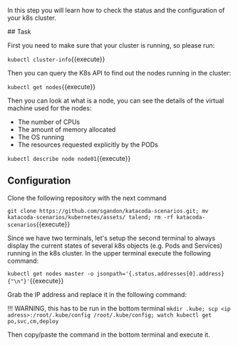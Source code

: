 In this step you will learn how to check the status and the configuration of your k8s cluster.

## Task

First you need to make sure that your cluster is running, so please run:

`kubectl cluster-info`{{execute}}

Then you can query the K8s API to find out the nodes running in the cluster:

`kubectl get nodes`{{execute}}

Then you can look at what is a node, you can see the details of the virtual machine used for the nodes: 

* The number of CPUs
* The amount of memory allocated
* The OS running 
* The resources requested explicitly by the PODs 

`kubectl describe node node01`{{execute}}


## Configuration
Clone the following repository with the next command

`git clone https://github.com/sgandon/katacoda-scenarios.git; mv katacoda-scenarios/kubernetes/assets/ talend; rm -rf katacoda-scenarios`{{execute}}


Since we have two terminals, let's setup the second terminal to always display the current states of several k8s objects (e.g. Pods and Services) running in the k8s cluster. In the upper terminal execute the following command:

`kubectl get nodes master -o jsonpath='{.status.addresses[0].address}{"\n"}'`{{execute}}

Grab the IP address and replace it in the following command:

!!! WARNING, this has to be run in the bottom terminal
`mkdir .kube; scp <ip adress>:/root/.kube/config /root/.kube/config; watch kubectl get po,svc,cm,deploy`

Then copy/paste the command in the bottom terminal and execute it.

